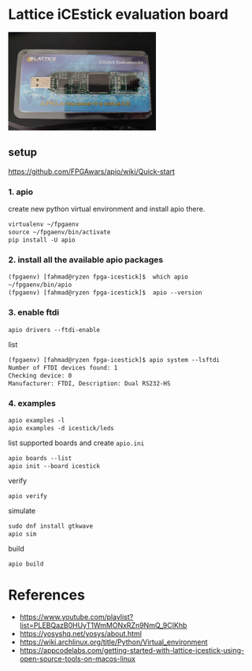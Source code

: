 # Lattice iCEstick evaluation board

<img src="./images/20230502_120320_reduced.jpg" width="300" height="200" alt="theboard">

## setup

https://github.com/FPGAwars/apio/wiki/Quick-start

### 1. apio

create new python virtual environment and install apio there.

```shell
virtualenv ~/fpgaenv
source ~/fpgaenv/bin/activate
pip install -U apio
```

### 2. install all the available apio packages

```shell
(fpgaenv) [fahmad@ryzen fpga-icestick]$  which apio
~/fpgaenv/bin/apio
(fpgaenv) [fahmad@ryzen fpga-icestick]$  apio --version
```

### 3. enable ftdi

```shell
apio drivers --ftdi-enable
```

list

```shell
(fpgaenv) [fahmad@ryzen fpga-icestick]$ apio system --lsftdi
Number of FTDI devices found: 1
Checking device: 0
Manufacturer: FTDI, Description: Dual RS232-HS
```

### 4. examples

```shell
apio examples -l
apio examples -d icestick/leds
```

list supported boards and create `apio.ini`

```shell
apio boards --list
apio init --board icestick
```

verify

```shell
apio verify
```

simulate

```shell
sudo dnf install gtkwave
apio sim
```

build

```shell
apio build
```

# References

- https://www.youtube.com/playlist?list=PLEBQazB0HUyT1WmMONxRZn9NmQ_9CIKhb
- https://yosyshq.net/yosys/about.html
- https://wiki.archlinux.org/title/Python/Virtual_environment
- https://appcodelabs.com/getting-started-with-lattice-icestick-using-open-source-tools-on-macos-linux
